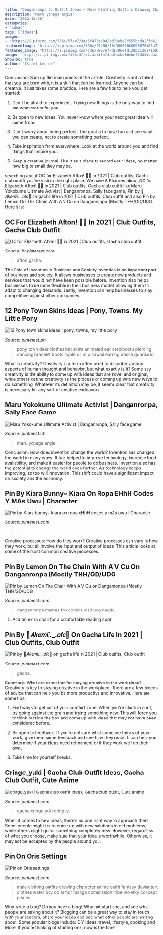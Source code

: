 ```yaml
---
title: "Danganronpa Oc Outfit Ideas ~ Male Clothing Outfits Drawing Character Anime Outfit Fantasy Deviantart Clothes Water Boy Oc Armor Manga Commission Tribe Violetky Concept Pisces"
description: "Maru yonaga angie"
date: "2022-11-30"
categories:
- "ideas"
tags: ["ideas"]
images:
- "https://i.pinimg.com/736x/5f/47/3a/5f473ad042bd06ebe7fd55bcda2ffd41.jpg"
featuredImage: "https://i.pinimg.com/736x/90/06/16/90061666896670b03a7307349d6cea81--armor-clothing-male-clothing.jpg"
featured_image: "https://i.pinimg.com/736x/86/ef/d1/86efd128b2136a71b9a1f2e8df0f9f80.jpg"
image: "https://i.pinimg.com/736x/5f/47/3a/5f473ad042bd06ebe7fd55bcda2ffd41.jpg"
ShowToc: true
author: "Israel Ledner"
---
```



Conclusion: Sum up the main points of the article.
Creativity is not a talent that you are born with, it is a skill that can be learned. Anyone can be creative, it just takes some practice. Here are a few tips to help you get started:
1. Don't be afraid to experiment. Trying new things is the only way to find out what works for you.

2. Be open to new ideas. You never know where your next great idea will come from.

3. Don't worry about being perfect. The goal is to have fun and see what you can create, not to create something perfect.

4. Take inspiration from everywhere. Look at the world around you and find things that inspire you.

5. Keep a creative journal. Use it as a place to record your ideas, no matter how big or small they may be.

	

		
searching about OC for Elizabeth Afton! 🌱🍄 in 2021 | Club outfits, Gacha club outfit you've visit to the right place. We have 8 Pictures about OC for Elizabeth Afton! 🌱🍄 in 2021 | Club outfits, Gacha club outfit like Maru Yokokume Ultimate Activist | Danganronpa, Sally face game, Pin by 🌈𝐴𝑘𝑒𝑚𝑖𝑖._.𝑜𝑓𝑐🌈 on gacha life in 2021 | Club outfits, Club outfit and also Pin by Lemon On The Chain With A V Cu on Danganronpa (Mostly THH/GD/UDG. Here it is:
		
    
## OC For Elizabeth Afton! 🌱🍄 In 2021 | Club Outfits, Gacha Club Outfit

<img loading=lazy src="https://i.pinimg.com/736x/10/e2/38/10e238444c23cc00cc6ee84613b1b57e.jpg" onerror="this.onerror=null;this.src='https://tse2.mm.bing.net/th?id=OIP.osOkVvzAu4ZQJj6C08sHkAHaHa&amp;pid=15.1';" alt="OC for Elizabeth Afton! 🌱🍄 in 2021 | Club outfits, Gacha club outfit">

_Source: br.pinterest.com_

>afton gacha. 

	

The Role of Invention in Business and Society
Invention is an important part of business and society. It allows businesses to create new products and services that would not have been possible before. Invention also helps businesses to be more flexible in their business model, allowing them to adapt to changing demands. Lastly, invention can help businesses to stay competitive against other companies.

    
## 12 Pony Town Skins Ideas | Pony, Towns, My Little Pony

<img loading=lazy src="https://i.pinimg.com/236x/34/8c/fe/348cfefcd359c952f4d6bf48f9568016.jpg" onerror="this.onerror=null;this.src='https://tse4.mm.bing.net/th?id=OIP.-w8-C4DiGUrF3QWiTC7xcwAAAA&amp;pid=15.1';" alt="12 Pony town skins ideas | pony, towns, my little pony">

_Source: pinterest.ph_

>pony town deer clothes bat skins animated ear derpibooru piercing dancing bracelet boots apple oc mlp kawaii earring desde guardado. 

	

What is creativity?
Creativity is a term often used to describe various aspects of human thought and behavior, but what exactly is it? Some say creativity is the ability to come up with ideas that are novel and original, while others define creativity as the process of coming up with new ways to do something. Whatever its definition may be, it seems clear that creativity is necessary for any sort of creative endeavors.

    
## Maru Yokokume Ultimate Activist | Danganronpa, Sally Face Game

<img loading=lazy src="https://i.pinimg.com/736x/26/7b/89/267b893248247ebea7725441b5459db0.jpg" onerror="this.onerror=null;this.src='https://tse4.mm.bing.net/th?id=OIP.hCi9obBDZizR18LDMXHImQAAAA&amp;pid=15.1';" alt="Maru Yokokume Ultimate Activist | Danganronpa, Sally face game">

_Source: pinterest.ch_

>maru yonaga angie. 

	

Conclusion: How does invention change the world?
Invention has changed the world in many ways. It has helped to improve technology, increase food availability, and make it easier for people to do business. Invention also has the potential to change the world even further. As technology keeps improving, so too will innovation. This shift could have a significant impact on society and the economy.

    
## Pin By Kiara Bunny~ Kiara On Ropa EHhH Codes Y MAs Uwu | Character

<img loading=lazy src="https://i.pinimg.com/736x/86/ef/d1/86efd128b2136a71b9a1f2e8df0f9f80.jpg" onerror="this.onerror=null;this.src='https://tse1.mm.bing.net/th?id=OIP.vv71-87DVjTfsrQgOp1z8AHaJ3&amp;pid=15.1';" alt="Pin by Kiara bunny~ kiara on ropa eHhH codes y mAs uwu | Character">

_Source: pinterest.com_

>. 

	

Creative processes: How do they work?
Creative processes can vary in how they work, but all involve the input and output of ideas. This article looks at some of the most common creative processes.

    
## Pin By Lemon On The Chain With A V Cu On Danganronpa (Mostly THH/GD/UDG

<img loading=lazy src="https://i.pinimg.com/736x/49/86/d6/4986d6ffb8e0a2d24c916dd9aea08766.jpg" onerror="this.onerror=null;this.src='https://tse4.mm.bing.net/th?id=OIP.m0np18NYGyIbvaTJBveS-QHaHa&amp;pid=15.1';" alt="Pin by Lemon On The Chain With A V Cu on Danganronpa (Mostly THH/GD/UDG">

_Source: pinterest.com_

>danganronpa memes thh comics visit udg nagito. 

	

1. Add an extra chair for a comfortable reading spot.

    
## Pin By 🌈𝐴𝑘𝑒𝑚𝑖𝑖._.𝑜𝑓𝑐🌈 On Gacha Life In 2021 | Club Outfits, Club Outfit

<img loading=lazy src="https://i.pinimg.com/736x/d0/8f/32/d08f32b328d0b58c50a5b97598d425d9.jpg" onerror="this.onerror=null;this.src='https://tse1.mm.bing.net/th?id=OIP._4S99BtESVED9cmNHyApuQHaHa&amp;pid=15.1';" alt="Pin by 🌈𝐴𝑘𝑒𝑚𝑖𝑖._.𝑜𝑓𝑐🌈 on gacha life in 2021 | Club outfits, Club outfit">

_Source: pinterest.com_

>gacha. 

	

Summary: What are some tips for staying creative in the workplace?
Creativity is key to staying creative in the workplace. There are a few pieces of advice that can help you be more productive and innovative. Here are some tips:
1. Find ways to get out of your comfort zone. When you’re stuck in a rut, try going against the grain and trying something new. This will force you to think outside the box and come up with ideas that may not have been considered before.

2. Be open to feedback. If you’re not sure what someone thinks of your work, give them some feedback and see how they react. It can help you determine if your ideas need refinement or if they work well on their own.

3. Take time for yourself breaks.

    
## Cringe_yuki | Gacha Club Outfit Ideas, Gacha Club Outfit, Cute Anime

<img loading=lazy src="https://i.pinimg.com/736x/5f/47/3a/5f473ad042bd06ebe7fd55bcda2ffd41.jpg" onerror="this.onerror=null;this.src='https://tse3.mm.bing.net/th?id=OIP.bvn0aCu8tWsnrGMgp1MDPgHaIU&amp;pid=15.1';" alt="cringe_yuki | Gacha club outfit ideas, Gacha club outfit, Cute anime">

_Source: pinterest.com_

>gacha cringe yuki cringey. 

	

When it comes to new ideas, there’s no one right way to approach them. Some people might try to come up with new solutions to old problems, while others might go for something completely new. However, regardless of what you choose, make sure that your idea is worthwhile. Otherwise, it may not be accepted by the people around you.

    
## Pin On Oris Settings

<img loading=lazy src="https://i.pinimg.com/736x/90/06/16/90061666896670b03a7307349d6cea81--armor-clothing-male-clothing.jpg" onerror="this.onerror=null;this.src='https://tse2.mm.bing.net/th?id=OIP.hmb5WR7bHGsJ99C2N4oHPQHaKe&amp;pid=15.1';" alt="Pin on Oris settings">

_Source: pinterest.com_

>male clothing outfits drawing character anime outfit fantasy deviantart clothes water boy oc armor manga commission tribe violetky concept pisces. 

	

Why write a blog?
Do you have a blog? Why not start one, and see what people are saying about it? Blogging can be a great way to stay in touch with your readers, share your ideas and see what other people are writing about. Some popular blogs include: DIY ideas, travel, lifestyle, cooking and More. If you’re thinking of starting one, now is the time!

